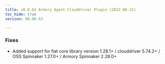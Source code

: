 ```yaml
---
title: v0.8.63 Armory Agent Clouddriver Plugin (2022-06-21)
toc_hide: true
version: 00.08.63

---
```


### Fixes
- Added support for fiat core library version 1.28.1+ / clouddriver 5.74.2+ / OSS Spinnaker 1.27.0+ / Armory Spinnaker 2.28.0+

